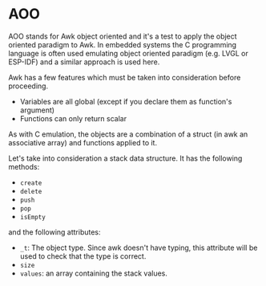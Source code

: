 # AOO
 AOO stands for Awk object oriented and it's a test to apply the object oriented paradigm to Awk. In embedded systems the C programming language is often used emulating object oriented paradigm (e.g. LVGL or ESP-IDF) and a similar approach is used here.

 Awk has a few features which must be taken into consideration before proceeding.

 * Variables are all global (except if you declare them as function's argument)
 * Functions can only return scalar


 As with C emulation, the objects are a combination of a struct (in awk an associative array) and functions applied to it. 

Let's take into consideration a stack data structure. It has the following methods:
* `create`
* `delete`
* `push`
* `pop`
* `isEmpty`

and the following attributes:
* `_t`: The object type. Since awk doesn't have typing, this attribute will be used to check that the type is correct.
* `size`
* `values`: an array containing the stack values. 


 ```awk



 ```
  
